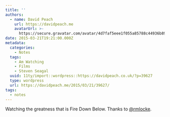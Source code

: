 ```yaml
---
title: ''
authors:
  - name: David Peach
    url: https://davidpeach.me
    avatarUrl: >-
      https://secure.gravatar.com/avatar/4d7faf5eee1f055a85788c44936b8995eaab6dfb004e7854ec747ccb272e91ee?s=96&d=mm&r=g
date: 2015-03-21T19:21:00.000Z
metadata:
  categories:
    - Notes
  tags:
    - Am Watching
    - Films
    - Steven Seagal
  uuid: 11ty/import::wordpress::https://davidpeach.co.uk/?p=39627
  type: wordpress
  url: https://davidpeach.me/2015/03/21/39627/
tags:
  - notes
---
```

Watching the greatness that is Fire Down Below. Thanks to [@rmlocke](https://twitter.com/rmlocke).